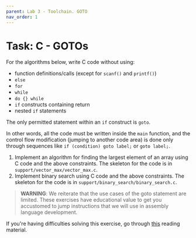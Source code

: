 ```yaml
---
parent: Lab 3 - Toolchain. GOTO
nav_order: 1
---
```


# Task: C - GOTOs

For the algorithms below, write C code without using:

- function definitions/calls (except for `scanf()` and `printf()`)
- `else`
- `for`
- `while`
- `do {} while`
- `if` constructs containing return
- nested `if` statements

The only permitted statement within an `if` construct is `goto`.

In other words, all the code must be written inside the `main` function, and the control flow modification (jumping to another code area) is done only through sequences like `if (condition) goto label;` or `goto label;`.

1. Implement an algorithm for finding the largest element of an array using C code and the above constraints.
The skeleton for the code is in `support/vector_max/vector_max.c`.
1. Implement binary search using C code and the above constraints.
The skeleton for the code is in `support/binary_search/binary_search.c`.

> **WARNING**: We reiterate that the use cases of the goto statement are limited.
> These exercises have educational value to get you accustomed to jump instructions that we will use in assembly language development.

If you're having difficulties solving this exercise, go through [this](../../reading/c-goto-statements.md) reading material.

